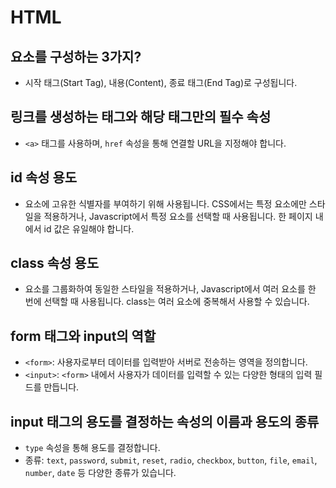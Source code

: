 # HTML

## 요소를 구성하는 3가지?
- 시작 태그(Start Tag), 내용(Content), 종료 태그(End Tag)로 구성됩니다.

## 링크를 생성하는 태그와 해당 태그만의 필수 속성
- `<a>` 태그를 사용하며, `href` 속성을 통해 연결할 URL을 지정해야 합니다.

## id 속성 용도
- 요소에 고유한 식별자를 부여하기 위해 사용됩니다. CSS에서는 특정 요소에만 스타일을 적용하거나, Javascript에서 특정 요소를 선택할 때 사용됩니다. 한 페이지 내에서 id 값은 유일해야 합니다.

## class 속성 용도
- 요소를 그룹화하여 동일한 스타일을 적용하거나, Javascript에서 여러 요소를 한 번에 선택할 때 사용됩니다. class는 여러 요소에 중복해서 사용할 수 있습니다.

## form 태그와 input의 역할
- `<form>`: 사용자로부터 데이터를 입력받아 서버로 전송하는 영역을 정의합니다.
- `<input>`: `<form>` 내에서 사용자가 데이터를 입력할 수 있는 다양한 형태의 입력 필드를 만듭니다.

## input 태그의 용도를 결정하는 속성의 이름과 용도의 종류
- `type` 속성을 통해 용도를 결정합니다.
- 종류: `text`, `password`, `submit`, `reset`, `radio`, `checkbox`, `button`, `file`, `email`, `number`, `date` 등 다양한 종류가 있습니다.

